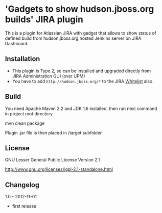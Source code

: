 'Gadgets to show hudson.jboss.org builds' JIRA plugin
=====================================================

This is a plugin for Atlassian JIRA with gadget that allows to show status of defined build from hudson.jboss.org hosted Jenkins server on JIRA Dashboard.

Installation
-------------
* This plugin is Type 2, so can be installed and upgraded directly from JIRA Administration GUI (over UPM) 
* You have to add `http://hudson.jboss.org/*` to the JIRA [Whitelist](https://confluence.atlassian.com/display/JIRA/Configuring+the+Whitelist) also.

Build
-------------
You need Apache Maven 2.2 and JDK 1.6 installed, then run next command in project root directory

mvn clean package

Plugin .jar file is then placed in /target subfolder

License
-------------
GNU Lesser General Public License Version 2.1

http://www.gnu.org/licenses/lgpl-2.1-standalone.html


Changelog
-------------

1.0 - 2012-11-01
- first release
